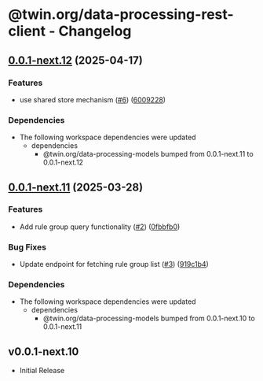 # @twin.org/data-processing-rest-client - Changelog

## [0.0.1-next.12](https://github.com/twinfoundation/data-processing/compare/data-processing-rest-client-v0.0.1-next.11...data-processing-rest-client-v0.0.1-next.12) (2025-04-17)


### Features

* use shared store mechanism ([#6](https://github.com/twinfoundation/data-processing/issues/6)) ([6009228](https://github.com/twinfoundation/data-processing/commit/600922880acef07cc2f818dee7645c342929108b))


### Dependencies

* The following workspace dependencies were updated
  * dependencies
    * @twin.org/data-processing-models bumped from 0.0.1-next.11 to 0.0.1-next.12

## [0.0.1-next.11](https://github.com/twinfoundation/data-processing/compare/data-processing-rest-client-v0.0.1-next.10...data-processing-rest-client-v0.0.1-next.11) (2025-03-28)


### Features

* Add rule group query functionality ([#2](https://github.com/twinfoundation/data-processing/issues/2)) ([0fbbfb0](https://github.com/twinfoundation/data-processing/commit/0fbbfb065b6ecc293920b25f97ba011743105486))


### Bug Fixes

* Update endpoint for fetching rule group list ([#3](https://github.com/twinfoundation/data-processing/issues/3)) ([919c1b4](https://github.com/twinfoundation/data-processing/commit/919c1b435e760251ca57f96ed9f701b08542f318))


### Dependencies

* The following workspace dependencies were updated
  * dependencies
    * @twin.org/data-processing-models bumped from 0.0.1-next.10 to 0.0.1-next.11

## v0.0.1-next.10

- Initial Release
